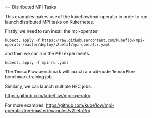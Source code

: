== Distributed MPI Tasks

This examples makes use of the kubeflow/mpi-operator in order to run launch distributed MPI tasks on Kubernetes.


Firstly, we need to run install the mpi-operator
```shell
kubectl apply -f https://raw.githubusercontent.com/kubeflow/mpi-operator/master/deploy/v2beta1/mpi-operator.yaml
```

and then we can run the MPI experiments.

```
kubectl apply -f mpi-run.yaml
```

The TensorFlow benchmark will launch a multi-node TensorFlow benchmark training job.

Similarly, we can launch multiple HPC jobs.





https://github.com/kubeflow/mpi-operator

For more examples, https://github.com/kubeflow/mpi-operator/tree/master/examples/v2beta1/pi